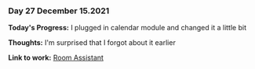 ### Day 27 December 15.2021

**Today's Progress:** I plugged in calendar module and changed it a little bit

**Thoughts:** I'm surprised that I forgot about it earlier

**Link to work:** [Room Assistant](https://github.com/Pablo203/RoomAssistant/)